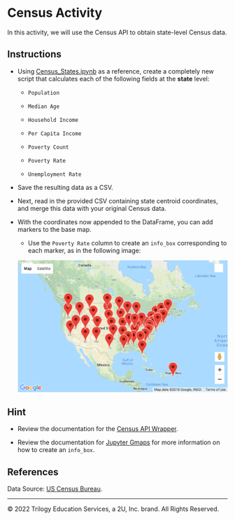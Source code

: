# Census Activity

In this activity, we will use the Census API to obtain state-level Census data.

## Instructions

* Using [Census_States.ipynb](Unsolved/Census_States.ipynb) as a reference, create a completely new script that calculates each of the following fields at the **state** level:

  * `Population`

  * `Median Age`

  * `Household Income`

  * `Per Capita Income`

  * `Poverty Count`

  * `Poverty Rate`

  * `Unemployment Rate`

* Save the resulting data as a CSV.

* Next, read in the provided CSV containing state centroid coordinates, and merge this data with your original Census data.

* With the coordinates now appended to the DataFrame, you can add markers to the base map.

  * Use the `Poverty Rate` column to create an `info_box` corresponding to each marker, as in the following image:

  ![10-State_Markers.png](Images/10-State_Markers.png)

## Hint

  * Review the documentation for the [Census API Wrapper](https://github.com/datamade/census).

  * Review the documentation for [Jupyter Gmaps](http://jupyter-gmaps.readthedocs.io/en/latest/tutorial.html) for more information on how to create an `info_box`.

## References 


Data Source: [US Census Bureau](https://www.census.gov/developers/).

---

© 2022 Trilogy Education Services, a 2U, Inc. brand. All Rights Reserved.
